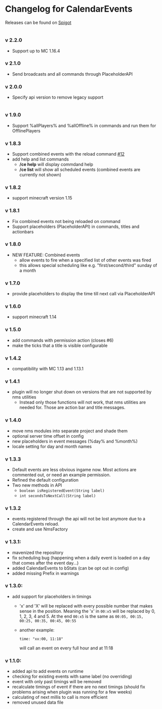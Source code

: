 # Changelog for CalendarEvents
Releases can be found on [Spigot](https://www.spigotmc.org/resources/35536/)
#

### v 2.2.0
- Support up to MC 1.16.4

### v 2.1.0
- Send broadcasts and all commands through PlaceholderAPI

### v 2.0.0
- Specify api version to remove legacy support

#


### v 1.9.0
- Support %allPlayers% and %allOffline% in commands and run them for OfflinePlayers

### v 1.8.3
- Support combined events with the reload command [#12](https://github.com/NiklasEi/calendarevents/issues/12)
- add help and list commands
  - **/ce help** will display commdand help
  - **/ce list** will show all scheduled events (combined events are currently not shown)

### v 1.8.2
- support minecraft version 1.15

### v 1.8.1
- Fix combined events not being reloaded on command
- Support placeholders (PlaceholderAPI) in commands, titles and actionbars

### v 1.8.0
- NEW FEATURE: Combined events
  - allow events to fire when a specified list of other events was fired
  - this allows special scheduling like e.g. "first/second/third" sunday of a month

### v 1.7.0
- provide placeholders to display the time till next call via PlaceholderAPI

### v 1.6.0
- support minecraft 1.14

### v 1.5.0
- add commands with permission action (closes #6)
- make the ticks that a title is visible configurable

### v 1.4.2
- compatibility with MC 1.13 and 1.13.1

### v 1.4.1
- plugin will no longer shut down on versions that are not supported by nms utilities
  - Instead only those functions will not work, that nms utilities are needed for. Those are action bar and title messages.

### v 1.4.0
- move nms modules into separate project and shade them
- optional server time offset in config
- new placeholders in event messages (%day% and %month%)
- locale setting for day and month names

### v 1.3.3
- Default events are less obvious ingame now. Most actions are commented out, or need an example permission.
- Refined the default configuration
- Two new methods in API
  - `boolean isRegisteredEvent(String label)`
  - `int secondsToNextCall(String label)`

### v 1.3.2
- events registered through the api will not be lost anymore due to a CalendarEvents reload.
- create and use NmsFactory

### v 1.3.1:
- mavenized the repository
- fix scheduling bug (happening when a daily event is loaded on a day that comes after the event day...)
- added CalendarEvents to bStats (can be opt out in config)
- added missing Prefix in warnings

### v 1.3.0:
- add support for placeholders in timings
    - 'x' and 'X' will be replaced with every possible number that makes sense in the position. Meaning the 'x' in ``00:x5`` will be replaced by 0, 1, 2, 3, 4 and 5. At the end ``00:x5`` 
    is the same as ``00:05, 00:15, 00:25, 00:35, 00:45, 00:55``
    - another example:
    
        ``time: "xx:00, 11:18"``
    
        will call an event on every full hour and at 11:18
    
### v 1.1.0:
- added api to add events on runtime
- checking for existing events with same label (no overriding)
- event with only past timings will be removed
- recalculate timings of event if there are no next timings (should fix problems arising when plugin was running for a few weeks)
- calculating of next millis to call is more efficient
- removed unused data file
